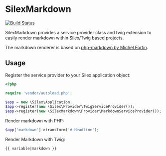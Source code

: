 # SilexMarkdown

[![Build Status](https://secure.travis-ci.org/MadCatme/SilexMarkdown.png)](http://travis-ci.org/MadCatme/SilexMarkdown)

SilexMarkdown provides a service provider class and twig extension to easily render markdown within Silex/Twig based projects.

The markdown renderer is based on [php-markdown by Michel Fortin](https://github.com/michelf/php-markdown/).

## Usage

Register the service provider to your Silex application object:

~~~ php
<?php

require 'vendor/autoload.php';

$app = new \Silex\Application;
$app->register(new \Silex\Provider\TwigServiceProvider());
$app->register(new \SilexMarkdown\Provider\MarkdownServiceProvider());
~~~

Render markdown with PHP:

~~~ php
$app['markdown']->transform('# Headline');
~~~

Render Markdown with Twig:

~~~ twig
{{ variable|markdown }}
~~~